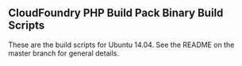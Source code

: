 ## CloudFoundry PHP Build Pack Binary Build Scripts

These are the build scripts for Ubuntu 14.04. See the README on the master branch for general details.
